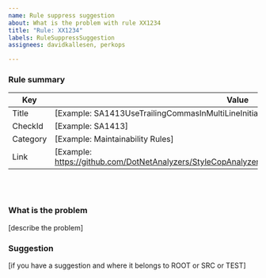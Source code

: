 ```yaml
---
name: Rule suppress suggestion
about: What is the problem with rule XX1234
title: "Rule: XX1234"
labels: RuleSuppressSuggestion
assignees: davidkallesen, perkops

---
```

### Rule summary
| Key         | Value |
| ----------- |------------------------------------------------|
| Title       | [Example: SA1413UseTrailingCommasInMultiLineInitializers] |
| CheckId     | [Example: SA1413] |
| Category    | [Example: Maintainability Rules] |
| Link        | [Example: https://github.com/DotNetAnalyzers/StyleCopAnalyzers/blob/master/documentation/SA1413.md] |

<br />
<br />

### What is the problem
[describe the problem]

### Suggestion
[if you have a suggestion and where it belongs to ROOT or SRC or TEST]
